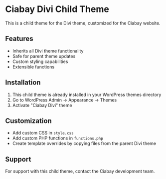 # Ciabay Divi Child Theme

This is a child theme for the Divi theme, customized for the Ciabay website.

## Features

- Inherits all Divi theme functionality
- Safe for parent theme updates
- Custom styling capabilities
- Extensible functions

## Installation

1. This child theme is already installed in your WordPress themes directory
2. Go to WordPress Admin → Appearance → Themes
3. Activate "Ciabay Divi" theme

## Customization

- Add custom CSS in `style.css`
- Add custom PHP functions in `functions.php`
- Create template overrides by copying files from the parent Divi theme

## Support

For support with this child theme, contact the Ciabay development team.
